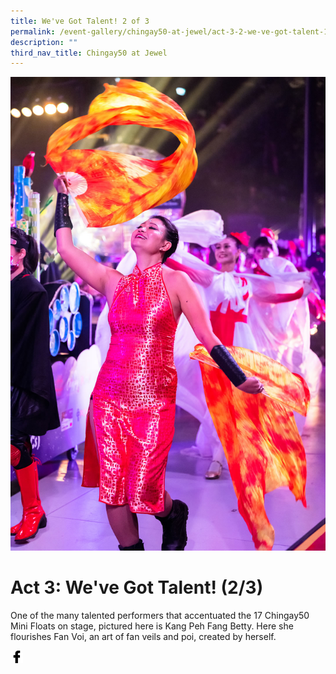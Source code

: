 ```yaml
---
title: We've Got Talent! 2 of 3
permalink: /event-gallery/chingay50-at-jewel/act-3-2-we-ve-got-talent-1-3/
description: ""
third_nav_title: Chingay50 at Jewel
---
```


![Act 3.2: We've Got Talent! 1/3](/images/Event%20Gallery/Chingay50%20at%20Jewel/Act%204%201%20international%20friends1-01.jpg)

# **Act 3: We've Got Talent! (2/3)**
One of the many talented performers that accentuated the 17 Chingay50 Mini Floats on stage, pictured here is Kang Peh Fang Betty. Here she flourishes Fan Voi, an art of fan veils and poi, created by herself.

<a href="http://www.facebook.com/sharer.php?u=http://www.chingay.gov.sg/image/event-gallery/act-3-2-we%27ve-got-talent!-1-3" style="float:left;">
	<img src="/images/facebook.png" style="width:auto;height:20px;">
</a>